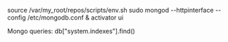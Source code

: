 source /var/my_root/repos/scripts/env.sh
sudo mongod --httpinterface --config /etc/mongodb.conf &
activator ui

Mongo queries:
db["system.indexes"].find()